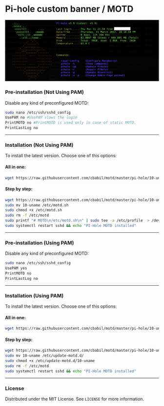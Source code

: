 # Pi-hole custom banner / MOTD

![motd-Pi-hole](https://github.com/cbabil/motd/blob/master/pi-hole/motd.png)

### Pre-installation (Not Using PAM)
Disable any kind of preconfigured MOTD:
~~~bash
sudo nano /etc/ssh/sshd_config
UsePAM no #UsePAM slows the login
PrintMOTD no #PrintMOTD is used only in case of static MOTD.
PrintLastLog no
~~~

---

### Installation (Not Using PAM)
To install the latest version. Choose one of this options:

#### All in one:
~~~bash
wget https://raw.githubusercontent.com/cbabil/motd/master/pi-hole/10-uname && sudo mv 10-uname /etc/motd.sh && sudo chmod +x /etc/motd.sh && sudo rm -f /etc/motd && sudo printf "# MOTD\n/etc/motd.sh\n" | sudo tee -a /etc/profile  > /dev/null 2>&1 &&sudo systemctl restart sshd && echo "PI-Hole MOTD installed"
~~~

#### Step by step:
~~~bash
wget https://raw.githubusercontent.com/cbabil/motd/master/pi-hole/10-uname
sudo mv 10-uname /etc/motd.sh
sudo chmod +x /etc/motd.sh
sudo rm -f /etc/motd
sudo printf "# MOTD\n/etc/motd.sh\n" | sudo tee -a /etc/profile  > /dev/null 2>&1
sudo systemctl restart sshd && echo "PI-Hole MOTD installed"
~~~

---

### Pre-installation (Using PAM)
Disable any kind of preconfigured MOTD:
~~~bash
sudo nano /etc/ssh/sshd_config
UsePAM yes
PrintMOTD no
PrintLastLog no
~~~

---

### Installation (Using PAM)
To install the latest version. Choose one of this options:

#### All in one:
~~~bash
wget https://raw.githubusercontent.com/cbabil/motd/master/pi-hole/10-uname && sudo mv 10-uname /etc/update-motd.d/ && sudo chmod +x /etc/update-motd.d/10-uname && sudo rm -f /etc/motd && sudo systemctl restart sshd && echo "PI-Hole MOTD installed"
~~~

#### Step by step:
~~~bash
wget https://raw.githubusercontent.com/cbabil/motd/master/pi-hole/10-uname
sudo mv 10-uname /etc/update-motd.d/
sudo chmod +x /etc/update-motd.d/10-uname
sudo rm -f /etc/motd
sudo systemctl restart sshd && echo "PI-Hole MOTD installed"
~~~

---

### License
Distributed under the MIT License. See `LICENSE` for more information.
